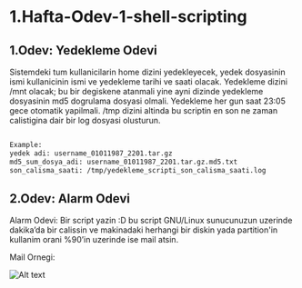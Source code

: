# 1.Hafta-Odev-1-shell-scripting


## 1.Odev: Yedekleme Odevi

Sistemdeki tum kullanicilarin home dizini yedekleyecek, yedek dosyasinin ismi kullanicinin ismi ve yedekleme tarihi ve saati olacak. Yedekleme dizini /mnt olacak; bu bir degiskene atanmali yine ayni dizinde yedekleme dosyasinin md5 dogrulama dosyasi olmali. Yedekleme her gun saat 23:05 gece otomatik yapilmali.
/tmp dizini altinda bu scriptin en son ne zaman calistigina dair bir log dosyasi olusturun.

```bash

Example:  
yedek adi: username_01011987_2201.tar.gz
md5_sum_dosya_adi: username_01011987_2201.tar.gz.md5.txt
son_calisma_saati: /tmp/yedekleme_scripti_son_calisma_saati.log

```

## 2.Odev: Alarm Odevi

Alarm Odevi: Bir script yazin :D bu script GNU/Linux sunucunuzun uzerinde dakika’da bir calissin ve makinadaki herhangi bir diskin yada partition'in kullanim orani %90’in uzerinde ise mail atsin. 


Mail Ornegi:

![Alt text](example_ss/disk_alert.png?raw=True "Disk Alert Example")







